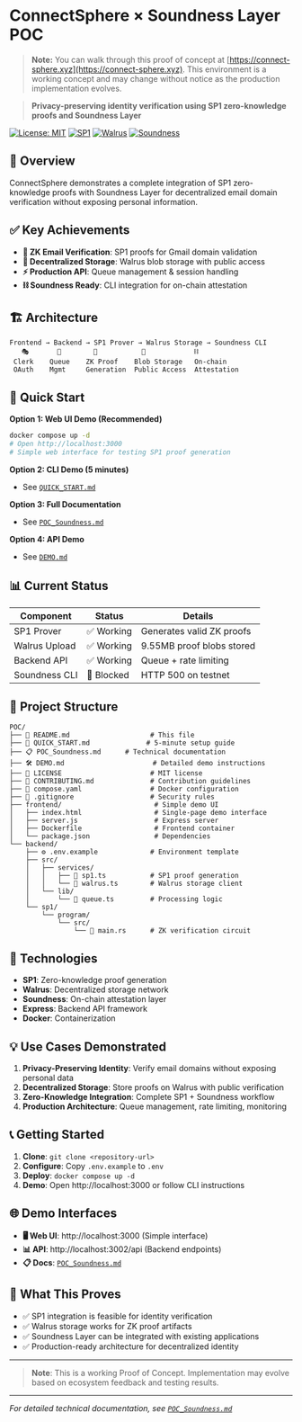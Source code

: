 # ConnectSphere × Soundness Layer POC

> **Note:** You can walk through this proof of concept at [https://connect-sphere.xyz](https://connect-sphere.xyz). This environment is a working concept and may change without notice as the production implementation evolves.

> **Privacy-preserving identity verification using SP1 zero-knowledge proofs and Soundness Layer**

[![License: MIT](https://img.shields.io/badge/License-MIT-yellow.svg)](https://opensource.org/licenses/MIT)
[![SP1](https://img.shields.io/badge/SP1-zkSNARKs-blue.svg)](https://succinct.xyz/)
[![Walrus](https://img.shields.io/badge/Walrus-Storage-green.svg)](https://walrus.space/)
[![Soundness](https://img.shields.io/badge/Soundness-Attestation-purple.svg)](https://soundness.xyz/)

## 🎯 Overview

ConnectSphere demonstrates a complete integration of SP1 zero-knowledge proofs with Soundness Layer for decentralized email domain verification without exposing personal information.

## ✅ Key Achievements

- **🔐 ZK Email Verification**: SP1 proofs for Gmail domain validation
- **💾 Decentralized Storage**: Walrus blob storage with public access
- **⚡ Production API**: Queue management & session handling
- **⛓️ Soundness Ready**: CLI integration for on-chain attestation

## 🏗️ Architecture

```
Frontend → Backend → SP1 Prover → Walrus Storage → Soundness CLI
   🎭       🔄        🔐           💾            ⛓️
 Clerk    Queue    ZK Proof    Blob Storage   On-chain
 OAuth    Mgmt     Generation  Public Access  Attestation
```

## 🚀 Quick Start

**Option 1: Web UI Demo (Recommended)**
```bash
docker compose up -d
# Open http://localhost:3000
# Simple web interface for testing SP1 proof generation
```

**Option 2: CLI Demo (5 minutes)**
- See [`QUICK_START.md`](./QUICK_START.md)

**Option 3: Full Documentation**
- See [`POC_Soundness.md`](./POC_Soundness.md)

**Option 4: API Demo**
- See [`DEMO.md`](./DEMO.md)

## 📊 Current Status

| Component | Status | Details |
|-----------|--------|---------|
| SP1 Prover | ✅ Working | Generates valid ZK proofs |
| Walrus Upload | ✅ Working | 9.55MB proof blobs stored |
| Backend API | ✅ Working | Queue + rate limiting |
| Soundness CLI | 🔧 Blocked | HTTP 500 on testnet |

## 📁 Project Structure

```
POC/
├── 📖 README.md                    # This file
├── 🚀 QUICK_START.md              # 5-minute setup guide
├── 📋 POC_Soundness.md      # Technical documentation
├── 🛠️ DEMO.md                      # Detailed demo instructions
├── 📜 LICENSE                      # MIT license
├── 🤝 CONTRIBUTING.md              # Contribution guidelines
├── 🐳 compose.yaml                 # Docker configuration
├── 🚫 .gitignore                   # Security rules
├── frontend/                       # Simple demo UI
│   ├── index.html                  # Single-page demo interface
│   ├── server.js                   # Express server
│   ├── Dockerfile                  # Frontend container
│   └── package.json                # Dependencies
└── backend/
    ├── ⚙️ .env.example             # Environment template
    ├── src/
    │   ├── services/
    │   │   ├── 📧 sp1.ts           # SP1 proof generation
    │   │   └── 💾 walrus.ts        # Walrus storage client
    │   └── lib/
    │       └── 🔄 queue.ts         # Processing logic
    └── sp1/
        └── program/
            └── src/
                └── 🔐 main.rs      # ZK verification circuit
```

## 🔧 Technologies

- **SP1**: Zero-knowledge proof generation
- **Walrus**: Decentralized storage network
- **Soundness**: On-chain attestation layer
- **Express**: Backend API framework
- **Docker**: Containerization

## 💡 Use Cases Demonstrated

1. **Privacy-Preserving Identity**: Verify email domains without exposing personal data
2. **Decentralized Storage**: Store proofs on Walrus with public verification
3. **Zero-Knowledge Integration**: Complete SP1 + Soundness workflow
4. **Production Architecture**: Queue management, rate limiting, monitoring

## 📞 Getting Started

1. **Clone**: `git clone <repository-url>`
2. **Configure**: Copy `.env.example` to `.env`
3. **Deploy**: `docker compose up -d`
4. **Demo**: Open http://localhost:3000 or follow CLI instructions

## 🌐 Demo Interfaces

- **🖥️ Web UI**: http://localhost:3000 (Simple interface)
- **📊 API**: http://localhost:3002/api (Backend endpoints)
- **📋 Docs**: [`POC_Soundness.md`](./POC_Soundness.md)

## 🎯 What This Proves

- ✅ SP1 integration is feasible for identity verification
- ✅ Walrus storage works for ZK proof artifacts
- ✅ Soundness Layer can be integrated with existing applications
- ✅ Production-ready architecture for decentralized identity

---

> **Note**: This is a working Proof of Concept. Implementation may evolve based on ecosystem feedback and testing results.

---

*For detailed technical documentation, see [`POC_Soundness.md`](./POC_Soundness.md)*
